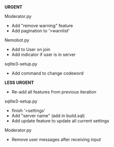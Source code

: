 **URGENT**

Moderator.py
- Add "remove warning" feature
- Add pagination to '>warnlist'

Nemobot.py
- Add to User on join
- Add indicator if user is in server

sqlite3-setup.py
- Add command to change codeword




**LESS URGENT**

- Re-add all features from previous iteration

sqlite3-setup.py
- finish '>settings'
- Add "server name" (add in build.sql)
- Add update feature to update all current settings


Moderator.py
- Remove user messages after receiving input



